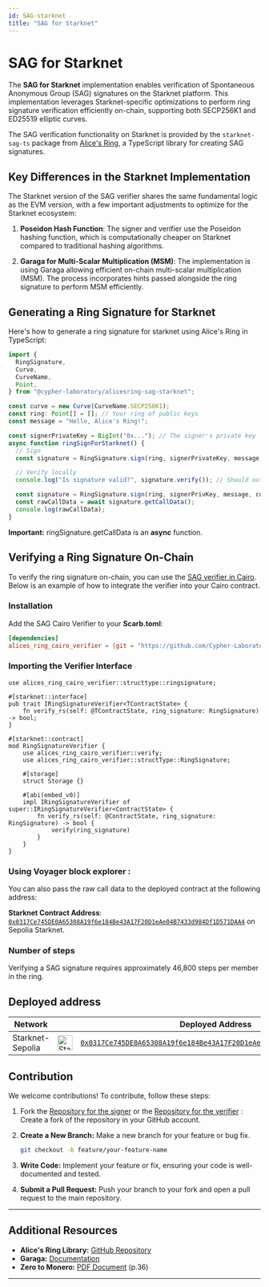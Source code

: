 ```yaml
---
id: SAG-starknet
title: "SAG for Starknet"
---
```


# SAG for Starknet

The **SAG for Starknet** implementation enables verification of Spontaneous Anonymous Group (SAG) signatures on the Starknet platform. This implementation leverages Starknet-specific optimizations to perform ring signature verification efficiently on-chain, supporting both SECP256K1 and ED25519 elliptic curves.

The SAG verification functionality on Starknet is provided by the `starknet-sag-ts` package from [Alice's Ring](https://github.com/Cypher-Laboratory/Alice-s-Ring-SAG-TS), a TypeScript library for creating SAG signatures.

## Key Differences in the Starknet Implementation

The Starknet version of the SAG verifier shares the same fundamental logic as the EVM version, with a few important adjustments to optimize for the Starknet ecosystem:

1. **Poseidon Hash Function**: The signer and verifier use the Poseidon hashing function, which is computationally cheaper on Starknet compared to traditional hashing algorithms.

2. **Garaga for Multi-Scalar Multiplication (MSM)**: The implementation is using Garaga allowing efficient on-chain multi-scalar multiplication (MSM). The process incorporates hints passed alongside the ring signature to perform MSM efficiently.

## Generating a Ring Signature for Starknet

Here's how to generate a ring signature for starknet using Alice's Ring in TypeScript:

```typescript
import {
  RingSignature,
  Curve,
  CurveName,
  Point,
} from "@cypher-laboratory/alicesring-sag-starknet";

const curve = new Curve(CurveName.SECP256K1);
const ring: Point[] = []; // Your ring of public keys
const message = "Hello, Alice's Ring!";

const signerPrivateKey = BigInt("0x..."); // The signer's private key
async function ringSignForStarknet() {
  // Sign
  const signature = RingSignature.sign(ring, signerPrivateKey, message, curve);

  // Verify locally
  console.log("Is signature valid?", signature.verify()); // Should output: true

  const signature = RingSignature.sign(ring, signerPrivKey, message, curve);
  const rawCallData = await signature.getCallData();
  console.log(rawCallData);
}
```

**Important:** ringSignature.getCallData is an **async** function.

## Verifying a Ring Signature On-Chain

To verify the ring signature on-chain, you can use the [SAG verifier in Cairo](https://github.com/Cypher-Laboratory/Alice-s-Ring-Cairo-verifier).
Below is an example of how to integrate the verifier into your Cairo contract.

### Installation

Add the SAG Cairo Verifier to your **Scarb.toml**:

```toml
[dependencies]
alices_ring_cairo_verifier = {git = "https://github.com/Cypher-Laboratory/Alice-s-Ring-Cairo-verifier.git"}
```

### Importing the Verifier Interface

```cairo
use alices_ring_cairo_verifier::structtype::ringsignature;

#[starknet::interface]
pub trait IRingSignatureVerifier<TContractState> {
    fn verify_rs(self: @TContractState, ring_signature: RingSignature) -> bool;
}

#[starknet::contract]
mod RingSignatureVerifier {
    use alices_ring_cairo_verifier::verify;
    use alices_ring_cairo_verifier::structType::RingSignature;

    #[storage]
    struct Storage {}

    #[abi(embed_v0)]
    impl IRingSignatureVerifier of super::IRingSignatureVerifier<ContractState> {
        fn verify_rs(self: @ContractState, ring_signature: RingSignature) -> bool {
            verify(ring_signature)
        }
    }
}
```

### Using Voyager block explorer :

You can also pass the raw call data to the deployed contract at the following address:

**Starknet Contract Address**: [`0x0317Ce745DE0A65308A19f6e184Be43A17F20D1eAe04B7433d984Df1D571DAA4`](https://sepolia.voyager.online/contract/0x0317Ce745DE0A65308A19f6e184Be43A17F20D1eAe04B7433d984Df1D571DAA4#readContract) on Sepolia Starknet.

### Number of steps

Verifying a SAG signature requires approximately 46,800 steps per member in the ring.

## Deployed address

| Network          |                                                                                                        | Deployed Address                                                                                                                                                                   |
| ---------------- | ------------------------------------------------------------------------------------------------------ | ---------------------------------------------------------------------------------------------------------------------------------------------------------------------------------- |
| Starknet-Sepolia | <img src="https://cryptologos.cc/logos/starknet-token-strk-logo.png?v=035" alt="Starknet" width="30"/> | [`0x0317Ce745DE0A65308A19f6e184Be43A17F20D1eAe04B7433d984Df1D571DAA4`](https://sepolia.voyager.online/contract/0x0317Ce745DE0A65308A19f6e184Be43A17F20D1eAe04B7433d984Df1D571DAA4) |

## Contribution

We welcome contributions! To contribute, follow these steps:

1. Fork the [Repository for the signer](https://github.com/Cypher-Laboratory/Alice-s-Ring)
   or the [Repository for the verifier](https://github.com/Cypher-Laboratory/Alice-s-Ring-Cairo-verifier) : Create a fork of the repository in your GitHub account.
2. **Create a New Branch:** Make a new branch for your feature or bug fix.

   ```bash
   git checkout -b feature/your-feature-name
   ```

3. **Write Code:** Implement your feature or fix, ensuring your code is well-documented and tested.

4. **Submit a Pull Request:** Push your branch to your fork and open a pull request to the main repository.

---

## Additional Resources

- **Alice's Ring Library:** [GitHub Repository](https://github.com/Cypher-Laboratory/Alice-s-Ring)
- **Garaga:** [Documentation](https://garaga.gitbook.io/garaga)
- **Zero to Monero:** [PDF Document](https://www.getmonero.org/library/Zero-to-Monero-2-0-0.pdf) (p.36)

---

